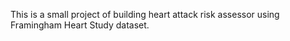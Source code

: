 This is a small project of building heart attack risk assessor using Framingham Heart Study dataset.
